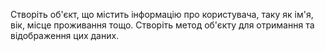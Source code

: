 Створіть об'єкт, що містить інформацію про користувача, таку як ім'я, вік, місце проживання тощо. Створіть метод об'єкту для отримання та відображення цих даних.